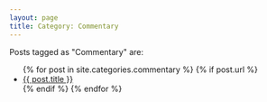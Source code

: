 ```yaml
---
layout: page
title: Category: Commentary
---
```


<p> Posts tagged as "Commentary" are:</p>

<ul>
    {% for post in site.categories.commentary %}
        {% if post.url %}
                <li><a href="{{ post.url }}">{{ post.title }}</a></li>
        {% endif %}
    {% endfor %}
</ul>

        